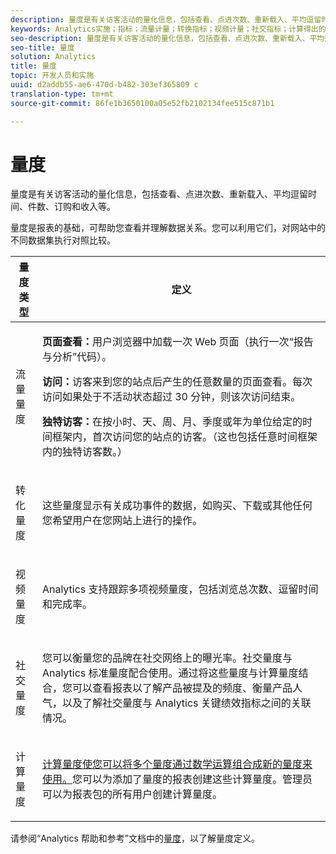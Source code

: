 ```yaml
---
description: 量度是有关访客活动的量化信息，包括查看、点进次数、重新载入、平均逗留时间、件数、订购和收入等。
keywords: Analytics实施；指标；流量计量；转换指标；视频计量；社交指标；计算得出的指标；页面视图；访问；唯一访客
seo-description: 量度是有关访客活动的量化信息，包括查看、点进次数、重新载入、平均逗留时间、件数、订购和收入等。
seo-title: 量度
solution: Analytics
title: 量度
topic: 开发人员和实施
uuid: d2addb55-ae6-470d-b482-303ef365809 c
translation-type: tm+mt
source-git-commit: 86fe1b3650100a05e52fb2102134fee515c871b1

---
```



# 量度

量度是有关访客活动的量化信息，包括查看、点进次数、重新载入、平均逗留时间、件数、订购和收入等。

量度是报表的基础，可帮助您查看并理解数据关系。您可以利用它们，对网站中的不同数据集执行对照比较。

<table id="table_2FA18126829241DE897CFCE9BAE9F4AD"> 
 <thead> 
  <tr> 
   <th colname="col1" class="entry"> 量度类型 </th> 
   <th colname="col2" class="entry"> 定义 </th> 
  </tr> 
 </thead>
 <tbody> 
  <tr> 
   <td colname="col1"> <p>流量量度 </p> </td> 
   <td colname="col2"> <p> <b>页面查看：</b>用户浏览器中加载一次 Web 页面（执行一次“报告与分析”代码）。 </p> <p> <b>访问：</b>访客来到您的站点后产生的任意数量的页面查看。每次访问如果处于不活动状态超过 30 分钟，则该次访问结束。 </p> <p> <b>独特访客：</b>在按小时、天、周、月、季度或年为单位给定的时间框架内，首次访问您的站点的访客。（这也包括任意时间框架内的独特访客数。） </p> </td> 
  </tr> 
  <tr> 
   <td colname="col1"> <p>转化量度 </p> </td> 
   <td colname="col2"> <p> 这些量度显示有关成功事件的数据，如购买、下载或其他任何您希望用户在您网站上进行的操作。 </p> </td> 
  </tr> 
  <tr> 
   <td colname="col1"> <p>视频量度 </p> </td> 
   <td colname="col2"> <p>Analytics 支持跟踪多项视频量度，包括浏览总次数、逗留时间和完成率。 </p> </td> 
  </tr> 
  <tr> 
   <td colname="col1"> <p>社交量度 </p> </td> 
   <td colname="col2"> <p> 您可以衡量您的品牌在社交网络上的曝光率。社交量度与 Analytics 标准量度配合使用。通过将这些量度与计算量度结合，您可以查看报表以了解产品被提及的频度、衡量产品人气，以及了解社交量度与 Analytics 关键绩效指标之间的关联情况。 </p> </td> 
  </tr> 
  <tr> 
   <td colname="col1"> <p>计算量度 </p> </td> 
   <td colname="col2"> <p><a href="https://marketing.adobe.com/resources/help/en_US/reference/calculated_metric.html" format="html" scope="external">计算量度使您可以将多个量度通过数学运算组合成新的量度来使用。</a>您可以为添加了量度的报表创建这些计算量度。管理员可以为报表包的所有用户创建计算量度。 </p> </td> 
  </tr> 
 </tbody> 
</table>

请参阅“Analytics 帮助和参考”文档中的[量度](https://marketing.adobe.com/resources/help/en_US/reference/metrics.html)，以了解量度定义。
